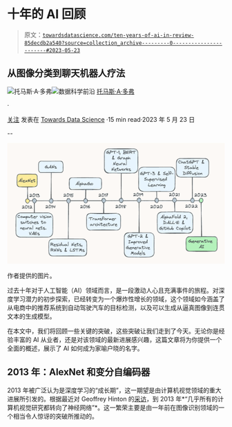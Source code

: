 # 十年的 AI 回顾

> 原文：[`towardsdatascience.com/ten-years-of-ai-in-review-85decdb2a540?source=collection_archive---------0-----------------------#2023-05-23`](https://towardsdatascience.com/ten-years-of-ai-in-review-85decdb2a540?source=collection_archive---------0-----------------------#2023-05-23)

## 从图像分类到聊天机器人疗法

[](https://thomasdorfer.medium.com/?source=post_page-----85decdb2a540--------------------------------)![托马斯·A·多弗](https://thomasdorfer.medium.com/?source=post_page-----85decdb2a540--------------------------------)[](https://towardsdatascience.com/?source=post_page-----85decdb2a540--------------------------------)![数据科学前沿](https://towardsdatascience.com/?source=post_page-----85decdb2a540--------------------------------) [托马斯·A·多弗](https://thomasdorfer.medium.com/?source=post_page-----85decdb2a540--------------------------------)

·

[关注](https://medium.com/m/signin?actionUrl=https%3A%2F%2Fmedium.com%2F_%2Fsubscribe%2Fuser%2F7c54f9b62b90&operation=register&redirect=https%3A%2F%2Ftowardsdatascience.com%2Ften-years-of-ai-in-review-85decdb2a540&user=Thomas+A+Dorfer&userId=7c54f9b62b90&source=post_page-7c54f9b62b90----85decdb2a540---------------------post_header-----------) 发表在 [Towards Data Science](https://towardsdatascience.com/?source=post_page-----85decdb2a540--------------------------------) ·15 min read·2023 年 5 月 23 日[](https://medium.com/m/signin?actionUrl=https%3A%2F%2Fmedium.com%2F_%2Fvote%2Ftowards-data-science%2F85decdb2a540&operation=register&redirect=https%3A%2F%2Ftowardsdatascience.com%2Ften-years-of-ai-in-review-85decdb2a540&user=Thomas+A+Dorfer&userId=7c54f9b62b90&source=-----85decdb2a540---------------------clap_footer-----------)

--

[](https://medium.com/m/signin?actionUrl=https%3A%2F%2Fmedium.com%2F_%2Fbookmark%2Fp%2F85decdb2a540&operation=register&redirect=https%3A%2F%2Ftowardsdatascience.com%2Ften-years-of-ai-in-review-85decdb2a540&source=-----85decdb2a540---------------------bookmark_footer-----------)![](img/93a252e44c987915acf7a177e15cf18e.png)

作者提供的图片。

过去十年对于人工智能（AI）领域而言，是一段激动人心且充满事件的旅程。对深度学习潜力的初步探索，已经转变为一个爆炸性增长的领域，这个领域如今涵盖了从电商中的推荐系统到自动驾驶汽车的目标检测，以及可以生成从逼真图像到连贯文本的生成模型。

在本文中，我们将回顾一些关键的突破，这些突破让我们走到了今天。无论你是经验丰富的 AI 从业者，还是对该领域的最新进展感兴趣，这篇文章将为你提供一个全面的概述，展示了 AI 如何成为家喻户晓的名字。

## 2013 年：AlexNet 和变分自编码器

2013 年被广泛认为是深度学习的“成长期”，这一期望是由计算机视觉领域的重大进展所引发的。根据最近对 Geoffrey Hinton 的[采访](https://venturebeat.com/ai/10-years-on-ai-pioneers-hinton-lecun-li-say-deep-learning-revolution-will-continue/)，到 2013 年*“几乎所有的计算机视觉研究都转向了神经网络”*。这一繁荣主要是由一年前在图像识别领域的一个相当令人惊讶的突破所推动的。
